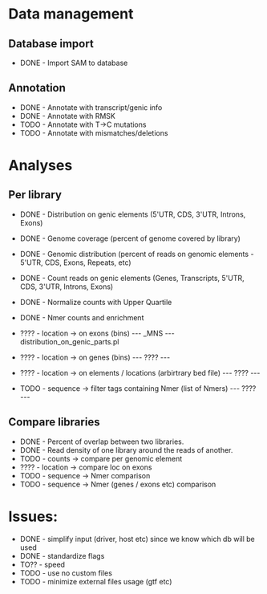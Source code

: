 # Data management

## Database import
* DONE - Import SAM to database

## Annotation
* DONE - Annotate with transcript/genic info
* DONE - Annotate with RMSK
* TODO - Annotate with T->C mutations
* TODO - Annotate with mismatches/deletions


# Analyses

## Per library

* DONE - Distribution on genic elements (5'UTR, CDS, 3'UTR, Introns, Exons)
* DONE - Genome coverage (percent of genome covered by library)
* DONE - Genomic distribution (percent of reads on genomic elements - 5'UTR, CDS, Exons, Repeats, etc)
* DONE - Count reads on genic elements (Genes, Transcripts, 5'UTR, CDS, 3'UTR, Introns, Exons)
* DONE - Normalize counts with Upper Quartile
* DONE - Nmer counts and enrichment

* ???? - location -> on exons (bins)  --- _MNS --- distribution_on_genic_parts.pl
* ???? - location -> on genes (bins)  --- ???? --- 
* ???? - location -> on elements / locations (arbirtrary bed file) --- ???? ---

* TODO - sequence -> filter tags containing Nmer (list of Nmers)         --- ???? --- 

## Compare libraries

* DONE - Percent of overlap between two libraries.
* DONE - Read density of one library around the reads of another.
* TODO - counts -> compare per genomic element
* ???? - location -> compare loc on exons
* TODO - sequence -> Nmer comparison
* TODO - sequence -> Nmer (genes / exons etc) comparison


# Issues:

* DONE - simplify input (driver, host etc) since we know which db will be used
* DONE - standardize flags
* TO?? - speed
* TODO - use no custom files
* TODO - minimize external files usage (gtf etc)